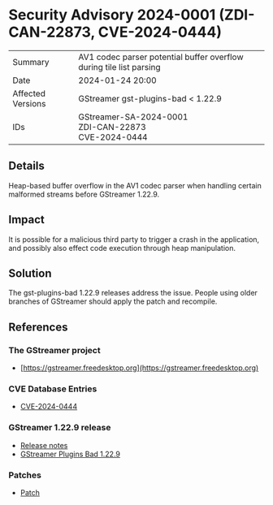 # Security Advisory 2024-0001 (ZDI-CAN-22873, CVE-2024-0444)

<div class="vertical-table">

|                   |     |
| ----------------- | --- |
| Summary           | AV1 codec parser potential buffer overflow during tile list parsing |
| Date              | 2024-01-24 20:00 |
| Affected Versions | GStreamer gst-plugins-bad < 1.22.9 |
| IDs               | GStreamer-SA-2024-0001<br/>ZDI-CAN-22873<br/>CVE-2024-0444 |

</div>

## Details

Heap-based buffer overflow in the AV1 codec parser when handling certain malformed streams before GStreamer 1.22.9.

## Impact

It is possible for a malicious third party to trigger a crash in the application,
and possibly also effect code execution through heap manipulation.

## Solution

The gst-plugins-bad 1.22.9 releases address the issue.
People using older branches of GStreamer should apply the patch and recompile.

## References

### The GStreamer project

- [https://gstreamer.freedesktop.org](https://gstreamer.freedesktop.org)

### CVE Database Entries

- [CVE-2024-0444](https://cve.mitre.org/cgi-bin/cvename.cgi?name=CVE-2024-0444)

### GStreamer 1.22.9 release

- [Release notes](/releases/1.22/#1.22.9)
- [GStreamer Plugins Bad 1.22.9](/src/gst-plugins-bad/gst-plugins-bad-1.22.9.tar.xz)

### Patches

- [Patch](https://gitlab.freedesktop.org/gstreamer/gstreamer/-/merge_requests/5970.patch)
